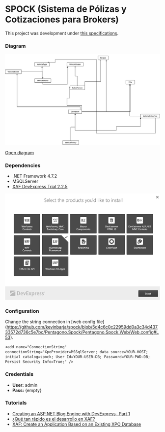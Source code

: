 # SPOCK (Sistema de Pólizas y Cotizaciones para Brokers)

This project was development under [this specifications](./docs/Requirements.pdf).

### Diagram

![diagram](./docs/diagram.png)

[Open diagram](https://drive.google.com/file/d/1rCaXEnFWr6deSvD_lh1VbxAknSN-yqIL/view?usp=sharing)

### Dependencies

  - .NET Framework 4.7.2
  - MSQLServer
  - [XAF DevExpress Trial 2.2.5](https://go.devexpress.com/DevexpressDownload_UniversalTrial.aspx)

![XAF](./docs/xaf.png)

### Configuration

Change the string connection in [web config file] (https://github.com/kevinbarja/spock/blob/5d4c6c0c22959dd0a3c34d43733572d736c5e7bc/Pentagono.Spock/Pentagono.Spock.Web/Web.config#L53).

```
<add name="ConnectionString" connectionString="XpoProvider=MSSqlServer; data source=YOUR-HOST; initial catalog=spock; User Id=YOUR-USER-DB; Password=YOUR-PWD-DB; Persist Security Info=True;" />
```

### Credentials

  - **User:** admin
  - **Pass:** {empty}
  
### Tutorials

  - [Creating an ASP.NET Blog Engine with DevExpress- Part 1](https://www.youtube.com/watch?v=AMIIPI9XWjc)
  - [¿Qué tan rápido es el desarrollo en XAF?](https://www.youtube.com/watch?v=RfevAkFxa5Q)
  - [XAF: Create an Application Based on an Existing XPO Database](https://www.youtube.com/watch?v=vw5ZnJ-9Iyw)